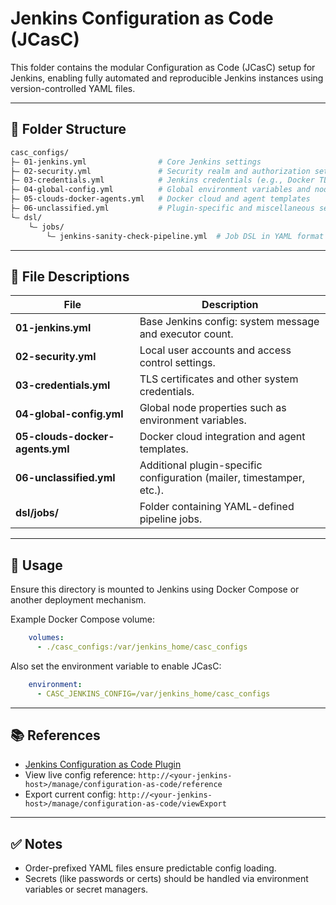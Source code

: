# Jenkins Configuration as Code (JCasC)

This folder contains the modular Configuration as Code (JCasC) setup for Jenkins, enabling fully automated and
reproducible Jenkins instances using version-controlled YAML files.

---

## 📁 Folder Structure

```bash
casc_configs/
├— 01-jenkins.yml                # Core Jenkins settings
├— 02-security.yml               # Security realm and authorization settings
├— 03-credentials.yml            # Jenkins credentials (e.g., Docker TLS certs)
├— 04-global-config.yml          # Global environment variables and node properties
├— 05-clouds-docker-agents.yml   # Docker cloud and agent templates
├— 06-unclassified.yml           # Plugin-specific and miscellaneous settings
└— dsl/
    └— jobs/
        └— jenkins-sanity-check-pipeline.yml  # Job DSL in YAML format
```

---

## 🧹 File Descriptions

| File                            | Description                                                           |
|---------------------------------|-----------------------------------------------------------------------|
| **01-jenkins.yml**              | Base Jenkins config: system message and executor count.               |
| **02-security.yml**             | Local user accounts and access control settings.                      |
| **03-credentials.yml**          | TLS certificates and other system credentials.                        |
| **04-global-config.yml**        | Global node properties such as environment variables.                 |
| **05-clouds-docker-agents.yml** | Docker cloud integration and agent templates.                         |
| **06-unclassified.yml**         | Additional plugin-specific configuration (mailer, timestamper, etc.). |
| **dsl/jobs/**                   | Folder containing YAML-defined pipeline jobs.                         |

---

## 📌 Usage

Ensure this directory is mounted to Jenkins using Docker Compose or another deployment mechanism.

Example Docker Compose volume:

```yaml
    volumes:
      - ./casc_configs:/var/jenkins_home/casc_configs
```

Also set the environment variable to enable JCasC:

```yaml
    environment:
      - CASC_JENKINS_CONFIG=/var/jenkins_home/casc_configs
```

---

## 📚 References

- [Jenkins Configuration as Code Plugin](https://github.com/jenkinsci/configuration-as-code-plugin)
- View live config reference: `http://<your-jenkins-host>/manage/configuration-as-code/reference`
- Export current config: `http://<your-jenkins-host>/manage/configuration-as-code/viewExport`

---

## ✅ Notes

- Order-prefixed YAML files ensure predictable config loading.
- Secrets (like passwords or certs) should be handled via environment variables or secret managers.

